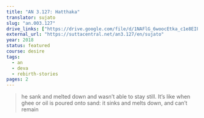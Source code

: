 ```yaml
---
title: "AN 3.127: Hatthaka"
translator: sujato
slug: "an.003.127"
drive_links: ["https://drive.google.com/file/d/1NAFlG_6woocEtka_c1e8EIPoM4iIfAZN/view?usp=drivesdk"]
external_url: "https://suttacentral.net/an3.127/en/sujato"
year: 2018
status: featured
course: desire
tags:
  - an
  - deva
  - rebirth-stories
pages: 2
---
```


> he sank and melted down and wasn’t able to stay still. It’s like when ghee or oil is poured onto sand: it sinks and melts down, and can’t remain
